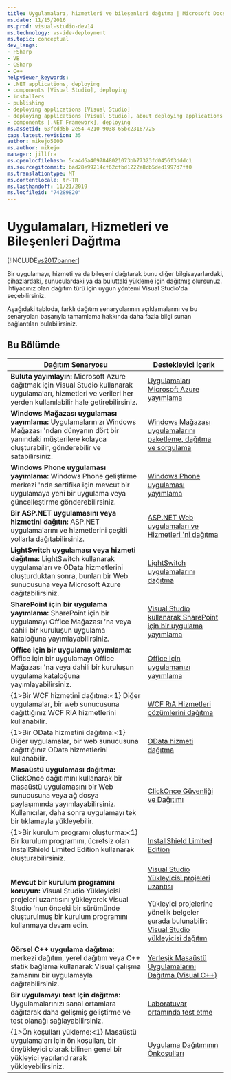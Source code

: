```yaml
---
title: Uygulamaları, hizmetleri ve bileşenleri dağıtma | Microsoft Docs
ms.date: 11/15/2016
ms.prod: visual-studio-dev14
ms.technology: vs-ide-deployment
ms.topic: conceptual
dev_langs:
- FSharp
- VB
- CSharp
- C++
helpviewer_keywords:
- .NET applications, deploying
- components [Visual Studio], deploying
- installers
- publishing
- deploying applications [Visual Studio]
- deploying applications [Visual Studio], about deploying applications
- components [.NET Framework], deploying
ms.assetid: 63fcdd5b-2e54-4210-9038-65bc23167725
caps.latest.revision: 35
author: mikejo5000
ms.author: mikejo
manager: jillfra
ms.openlocfilehash: 5ca4d6a4097848021073bb77323fd0456f3dddc1
ms.sourcegitcommit: bad28e99214cf62cfbd1222e8cb5ded1997d7ff0
ms.translationtype: MT
ms.contentlocale: tr-TR
ms.lasthandoff: 11/21/2019
ms.locfileid: "74289820"
---
```

# <a name="deploying-applications-services-and-components"></a>Uygulamaları, Hizmetleri ve Bileşenleri Dağıtma
[!INCLUDE[vs2017banner](../includes/vs2017banner.md)]

Bir uygulamayı, hizmeti ya da bileşeni dağıtarak bunu diğer bilgisayarlardaki, cihazlardaki, sunuculardaki ya da buluttaki yükleme için dağıtmış olursunuz. İhtiyacınız olan dağıtım türü için uygun yöntemi Visual Studio'da seçebilirsiniz.  
  
 Aşağıdaki tabloda, farklı dağıtım senaryolarının açıklamalarını ve bu senaryoları başarıyla tamamlama hakkında daha fazla bilgi sunan bağlantıları bulabilirsiniz.  
  
## <a name="in-this-section"></a>Bu Bölümde  
  
|Dağıtım Senaryosu|Destekleyici İçerik|  
|-------------------------|------------------------|  
|**Buluta yayımlayın:** Microsoft Azure dağıtmak için Visual Studio kullanarak uygulamaları, hizmetleri ve verileri her yerden kullanılabilir hale getirebilirsiniz.|[Uygulamaları Microsoft Azure yayımlama](/visualstudio/deployment/quickstart-deploy-to-azure)|  
|**Windows Mağazası uygulaması yayımlama:** Uygulamalarınızı Windows Mağazası 'ndan dünyanın dört bir yanındaki müşterilere kolayca oluşturabilir, gönderebilir ve satabilirsiniz.|[Windows Mağazası uygulamalarını paketleme, dağıtma ve sorgulama](https://msdn.microsoft.com/library/hh446593\(v=vs.85\).aspx)|  
|**Windows Phone uygulaması yayımlama:** Windows Phone geliştirme merkezi 'nde sertifika için mevcut bir uygulamaya yeni bir uygulama veya güncelleştirme gönderebilirsiniz.|[Windows Phone uygulaması yayımlama](https://developer.microsoft.com/)|  
|**Bir ASP.NET uygulamasını veya hizmetini dağıtın:** ASP.NET uygulamalarını ve hizmetlerini çeşitli yollarla dağıtabilirsiniz.|[ASP.NET Web uygulamaları ve Hizmetleri 'ni dağıtma](https://docs.microsoft.com/aspnet/mvc/overview/deployment/)|  
|**LightSwitch uygulaması veya hizmeti dağıtma:** LightSwitch kullanarak uygulamaları ve OData hizmetlerini oluşturduktan sonra, bunları bir Web sunucusuna veya Microsoft Azure dağıtabilirsiniz.|[LightSwitch uygulamalarını dağıtma](https://msdn.microsoft.com/library/4818d933-295c-4ecc-9148-7ad9ca28dcdb)|  
|**SharePoint için bir uygulama yayımlama:** SharePoint için bir uygulamayı Office Mağazası 'na veya dahili bir kuruluşun uygulama kataloğuna yayımlayabilirsiniz.|[Visual Studio kullanarak SharePoint için bir uygulama yayımlama](https://msdn.microsoft.com/library/office/jj220044\(v=office.15\).aspx)|  
|**Office için bir uygulama yayımlama:** Office için bir uygulamayı Office Mağazası 'na veya dahili bir kuruluşun uygulama kataloğuna yayımlayabilirsiniz.|[Office için uygulamanızı yayımlama](https://msdn.microsoft.com/library/office/fp123515.aspx)|  
|{1&gt;Bir WCF hizmetini dağıtma:&lt;1} Diğer uygulamalar, bir web sunucusuna dağıttığınız WCF RIA hizmetlerini kullanabilir.|[WCF RıA Hizmetleri çözümlerini dağıtma](https://msdn.microsoft.com/library/ff426912\(v=vs.91\).aspx)|  
|{1&gt;Bir OData hizmetini dağıtma:&lt;1} Diğer uygulamalar, bir web sunucusuna dağıttığınız OData hizmetlerini kullanabilir.|[OData hizmeti dağıtma](https://msdn.microsoft.com/library/hh973447.aspx)|  
|**Masaüstü uygulaması dağıtma:** ClickOnce dağıtımını kullanarak bir masaüstü uygulamasını bir Web sunucusuna veya ağ dosya paylaşımında yayımlayabilirsiniz. Kullanıcılar, daha sonra uygulamayı tek bir tıklamayla yükleyebilir.|[ClickOnce Güvenliği ve Dağıtımı](../deployment/clickonce-security-and-deployment.md)|  
|{1&gt;Bir kurulum programı oluşturma:&lt;1} Bir kurulum programını, ücretsiz olan InstallShield Limited Edition kullanarak oluşturabilirsiniz.|[InstallShield Limited Edition](../deployment/installshield-limited-edition.md)|  
|**Mevcut bir kurulum programını koruyun:** Visual Studio Yükleyicisi projeleri uzantısını yükleyerek Visual Studio 'nun önceki bir sürümünde oluşturulmuş bir kurulum programını kullanmaya devam edin.|[Visual Studio Yükleyicisi projeleri uzantısı](https://devblogs.microsoft.com/visualstudio/visual-studio-installer-projects-extension/)<br /><br /> Yükleyici projelerine yönelik belgeler şurada bulunabilir: [Visual Studio yükleyicisi dağıtım](https://msdn.microsoft.com/library/2kt85ked\(v=vs.100\).aspx)|  
|**Görsel C++ uygulama dağıtma:** merkezi dağıtım, yerel dağıtım veya C++ statik bağlama kullanarak Visual çalışma zamanını bir uygulamayla dağıtabilirsiniz.|[Yerleşik Masaüstü Uygulamalarını Dağıtma (Visual C++)](/cpp/windows/deploying-native-desktop-applications-visual-cpp)|  
|**Bir uygulamayı test Için dağıtma:** Uygulamalarınızı sanal ortamlara dağıtarak daha gelişmiş geliştirme ve test olanağı sağlayabilirsiniz.|[Laboratuvar ortamında test etme](https://msdn.microsoft.com/library/14ba54c8-a158-4a6e-b00a-b00ae960feb8)|  
|{1&gt;Ön koşulları yükleme:&lt;1} Masaüstü uygulamaları için ön koşulları, bir önyükleyici olarak bilinen genel bir yükleyici yapılandırarak yükleyebilirsiniz.|[Uygulama Dağıtımının Önkoşulları](../deployment/application-deployment-prerequisites.md)|
